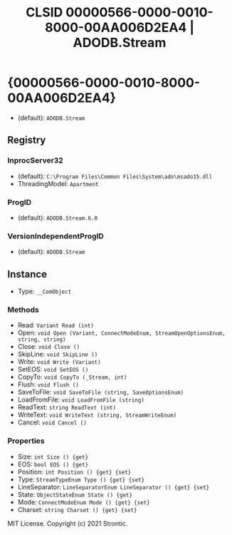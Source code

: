 ﻿---
title: "CLSID 00000566-0000-0010-8000-00AA006D2EA4 | ADODB.Stream"
excerpt: What is COM-Object CLSID 00000566-0000-0010-8000-00AA006D2EA4?
---

# {00000566-0000-0010-8000-00AA006D2EA4}

* (default): `ADODB.Stream`

## Registry


### InprocServer32

* (default): `C:\Program Files\Common Files\System\ado\msado15.dll`
* ThreadingModel: `Apartment`

### ProgID

* (default): `ADODB.Stream.6.0`

### VersionIndependentProgID

* (default): `ADODB.Stream`

## Instance

* Type: `__ComObject`

### Methods

* Read: `Variant Read (int)`
* Open: `void Open (Variant, ConnectModeEnum, StreamOpenOptionsEnum, string, string)`
* Close: `void Close ()`
* SkipLine: `void SkipLine ()`
* Write: `void Write (Variant)`
* SetEOS: `void SetEOS ()`
* CopyTo: `void CopyTo (_Stream, int)`
* Flush: `void Flush ()`
* SaveToFile: `void SaveToFile (string, SaveOptionsEnum)`
* LoadFromFile: `void LoadFromFile (string)`
* ReadText: `string ReadText (int)`
* WriteText: `void WriteText (string, StreamWriteEnum)`
* Cancel: `void Cancel ()`

### Properties

* Size: `int Size () {get} `
* EOS: `bool EOS () {get} `
* Position: `int Position () {get} {set} `
* Type: `StreamTypeEnum Type () {get} {set} `
* LineSeparator: `LineSeparatorEnum LineSeparator () {get} {set} `
* State: `ObjectStateEnum State () {get} `
* Mode: `ConnectModeEnum Mode () {get} {set} `
* Charset: `string Charset () {get} {set} `

MIT License. Copyright (c) 2021 Strontic.


